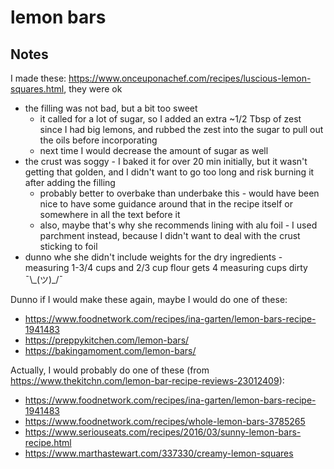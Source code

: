 # lemon bars

## Notes

I made these: https://www.onceuponachef.com/recipes/luscious-lemon-squares.html, they were ok

* the filling was not bad, but a bit too sweet
  * it called for a lot of sugar, so I added an extra ~1/2 Tbsp of zest since I had big lemons, and rubbed the zest into the sugar to pull out the oils before incorporating
  * next time I would decrease the amount of sugar as well
* the crust was soggy - I baked it for over 20 min initially, but it wasn't getting that golden, and I didn't want to go too long and risk burning it after adding the filling
  * probably better to overbake than underbake this - would have been nice to have some guidance around that in the recipe itself or somewhere in all the text before it
  * also, maybe that's why she recommends lining with alu foil - I used parchment instead, because I didn't want to deal with the crust sticking to foil
* dunno whe she didn't include weights for the dry ingredients - measuring 1-3/4 cups and 2/3 cup flour gets 4 measuring cups dirty ¯\\\_(ツ)\_/¯

Dunno if I would make these again, maybe I would do one of these:

* https://www.foodnetwork.com/recipes/ina-garten/lemon-bars-recipe-1941483
* https://preppykitchen.com/lemon-bars/
* https://bakingamoment.com/lemon-bars/

Actually, I would probably do one of these (from https://www.thekitchn.com/lemon-bar-recipe-reviews-23012409):

* https://www.foodnetwork.com/recipes/ina-garten/lemon-bars-recipe-1941483
* https://www.foodnetwork.com/recipes/whole-lemon-bars-3785265
* https://www.seriouseats.com/recipes/2016/03/sunny-lemon-bars-recipe.html
* https://www.marthastewart.com/337330/creamy-lemon-squares
